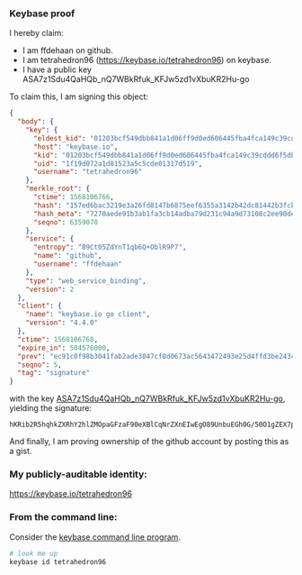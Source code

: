### Keybase proof

I hereby claim:

  * I am ffdehaan on github.
  * I am tetrahedron96 (https://keybase.io/tetrahedron96) on keybase.
  * I have a public key ASA7z1Sdu4QaHQb_nQ7WBkRfuk_KFJw5zd1vXbuKR2Hu-go

To claim this, I am signing this object:

```json
{
  "body": {
    "key": {
      "eldest_kid": "01203bcf549dbb841a1d06ff9d0ed606445fba4fca149c39cddd6f5dbb8a4761eefa0a",
      "host": "keybase.io",
      "kid": "01203bcf549dbb841a1d06ff9d0ed606445fba4fca149c39cddd6f5dbb8a4761eefa0a",
      "uid": "1f19d072a1d81523a5c5cde01317d519",
      "username": "tetrahedron96"
    },
    "merkle_root": {
      "ctime": 1568106766,
      "hash": "157ed6bac3219e3a26fd8147b6875eef6355a3142b42dc81442b3fcb485499b5f8bf46f1de3c3b50b47fed4fea11f7545901cbe0f153572cedb2ed0304c99c19",
      "hash_meta": "7270aede91b3ab1fa3cb14adba79d231c94a9d73108c2ee90def8549f4349d93",
      "seqno": 6359070
    },
    "service": {
      "entropy": "89Ct05ZdYnT1qb6Q+OblR9P7",
      "name": "github",
      "username": "ffdehaan"
    },
    "type": "web_service_binding",
    "version": 2
  },
  "client": {
    "name": "keybase.io go client",
    "version": "4.4.0"
  },
  "ctime": 1568106768,
  "expire_in": 504576000,
  "prev": "ec91c0f98b3041fab2ade3047cf8d0673ac5643472493e25d4ffd3be243cbaff",
  "seqno": 5,
  "tag": "signature"
}
```

with the key [ASA7z1Sdu4QaHQb_nQ7WBkRfuk_KFJw5zd1vXbuKR2Hu-go](https://keybase.io/tetrahedron96), yielding the signature:

```
hKRib2R5hqhkZXRhY2hlZMOpaGFzaF90eXBlCqNrZXnEIwEgO89UnbuEGh0G/50O1gZEX7pPyhScOc3db127ikdh7voKp3BheWxvYWTESpcCBcQg7JHA+YswQfqyreMEfPjQZzrFZDRyST4l1P/TviQ8uv/EID7raV2jc40HO0xaTlD2vS/9oAtCJDvMg8g8IdiVLdtpAgHCo3NpZ8RAn9Nj/4nMcJ7Hu9tVHHurOEFloqnK3lg4G4icJFN79jdG3Hs8IboGq8qyla2YR4oesx0Dlwh+X3+ePp7/1WAvA6hzaWdfdHlwZSCkaGFzaIKkdHlwZQildmFsdWXEIK/s2qkHsoddzoyj4E4HDNtreulOZnnnHIWO6/goFOnno3RhZ80CAqd2ZXJzaW9uAQ==

```

And finally, I am proving ownership of the github account by posting this as a gist.

### My publicly-auditable identity:

https://keybase.io/tetrahedron96

### From the command line:

Consider the [keybase command line program](https://keybase.io/download).

```bash
# look me up
keybase id tetrahedron96
```
